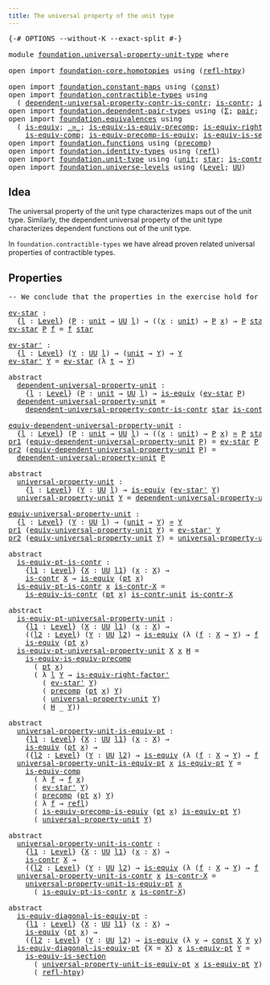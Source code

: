 ```yaml
---
title: The universal property of the unit type
---
```


<pre class="Agda"><a id="65" class="Symbol">{-#</a> <a id="69" class="Keyword">OPTIONS</a> <a id="77" class="Pragma">--without-K</a> <a id="89" class="Pragma">--exact-split</a> <a id="103" class="Symbol">#-}</a>

<a id="108" class="Keyword">module</a> <a id="115" href="foundation.universal-property-unit-type.html" class="Module">foundation.universal-property-unit-type</a> <a id="155" class="Keyword">where</a>

<a id="162" class="Keyword">open</a> <a id="167" class="Keyword">import</a> <a id="174" href="foundation-core.homotopies.html" class="Module">foundation-core.homotopies</a> <a id="201" class="Keyword">using</a> <a id="207" class="Symbol">(</a><a id="208" href="foundation-core.homotopies.html#1368" class="Function">refl-htpy</a><a id="217" class="Symbol">)</a>

<a id="220" class="Keyword">open</a> <a id="225" class="Keyword">import</a> <a id="232" href="foundation.constant-maps.html" class="Module">foundation.constant-maps</a> <a id="257" class="Keyword">using</a> <a id="263" class="Symbol">(</a><a id="264" href="foundation-core.constant-maps.html#216" class="Function">const</a><a id="269" class="Symbol">)</a>
<a id="271" class="Keyword">open</a> <a id="276" class="Keyword">import</a> <a id="283" href="foundation.contractible-types.html" class="Module">foundation.contractible-types</a> <a id="313" class="Keyword">using</a>
  <a id="321" class="Symbol">(</a> <a id="323" href="foundation.contractible-types.html#6129" class="Function">dependent-universal-property-contr-is-contr</a><a id="366" class="Symbol">;</a> <a id="368" href="foundation-core.contractible-types.html#1006" class="Function">is-contr</a><a id="376" class="Symbol">;</a> <a id="378" href="foundation-core.contractible-types.html#4047" class="Function">is-equiv-is-contr</a><a id="395" class="Symbol">)</a>
<a id="397" class="Keyword">open</a> <a id="402" class="Keyword">import</a> <a id="409" href="foundation.dependent-pair-types.html" class="Module">foundation.dependent-pair-types</a> <a id="441" class="Keyword">using</a> <a id="447" class="Symbol">(</a><a id="448" href="foundation-core.dependent-pair-types.html#515" class="Record">Σ</a><a id="449" class="Symbol">;</a> <a id="451" href="foundation-core.dependent-pair-types.html#588" class="InductiveConstructor">pair</a><a id="455" class="Symbol">;</a> <a id="457" href="foundation-core.dependent-pair-types.html#605" class="Field">pr1</a><a id="460" class="Symbol">;</a> <a id="462" href="foundation-core.dependent-pair-types.html#617" class="Field">pr2</a><a id="465" class="Symbol">)</a>
<a id="467" class="Keyword">open</a> <a id="472" class="Keyword">import</a> <a id="479" href="foundation.equivalences.html" class="Module">foundation.equivalences</a> <a id="503" class="Keyword">using</a>
  <a id="511" class="Symbol">(</a> <a id="513" href="foundation-core.equivalences.html#1556" class="Function">is-equiv</a><a id="521" class="Symbol">;</a> <a id="523" href="foundation-core.equivalences.html#1621" class="Function Operator">_≃_</a><a id="526" class="Symbol">;</a> <a id="528" href="foundation.equivalences.html#8646" class="Function">is-equiv-is-equiv-precomp</a><a id="553" class="Symbol">;</a> <a id="555" href="foundation-core.equivalences.html#9648" class="Function">is-equiv-right-factor&#39;</a><a id="577" class="Symbol">;</a>
    <a id="583" href="foundation-core.equivalences.html#7197" class="Function">is-equiv-comp</a><a id="596" class="Symbol">;</a> <a id="598" href="foundation.equivalences.html#6944" class="Function">is-equiv-precomp-is-equiv</a><a id="623" class="Symbol">;</a> <a id="625" href="foundation-core.equivalences.html#11915" class="Function">is-equiv-is-section</a><a id="644" class="Symbol">)</a>
<a id="646" class="Keyword">open</a> <a id="651" class="Keyword">import</a> <a id="658" href="foundation.functions.html" class="Module">foundation.functions</a> <a id="679" class="Keyword">using</a> <a id="685" class="Symbol">(</a><a id="686" href="foundation-core.functions.html#938" class="Function">precomp</a><a id="693" class="Symbol">)</a>
<a id="695" class="Keyword">open</a> <a id="700" class="Keyword">import</a> <a id="707" href="foundation.identity-types.html" class="Module">foundation.identity-types</a> <a id="733" class="Keyword">using</a> <a id="739" class="Symbol">(</a><a id="740" href="foundation-core.identity-types.html#1820" class="InductiveConstructor">refl</a><a id="744" class="Symbol">)</a>
<a id="746" class="Keyword">open</a> <a id="751" class="Keyword">import</a> <a id="758" href="foundation.unit-type.html" class="Module">foundation.unit-type</a> <a id="779" class="Keyword">using</a> <a id="785" class="Symbol">(</a><a id="786" href="foundation.unit-type.html#1084" class="Datatype">unit</a><a id="790" class="Symbol">;</a> <a id="792" href="foundation.unit-type.html#1108" class="InductiveConstructor">star</a><a id="796" class="Symbol">;</a> <a id="798" href="foundation.unit-type.html#2024" class="Function">is-contr-unit</a><a id="811" class="Symbol">;</a> <a id="813" href="foundation.unit-type.html#1598" class="Function">pt</a><a id="815" class="Symbol">)</a>
<a id="817" class="Keyword">open</a> <a id="822" class="Keyword">import</a> <a id="829" href="foundation.universe-levels.html" class="Module">foundation.universe-levels</a> <a id="856" class="Keyword">using</a> <a id="862" class="Symbol">(</a><a id="863" href="Agda.Primitive.html#597" class="Postulate">Level</a><a id="868" class="Symbol">;</a> <a id="870" href="foundation-core.universe-levels.html#235" class="Primitive">UU</a><a id="872" class="Symbol">)</a>
</pre>
## Idea

The universal property of the unit type characterizes maps out of the unit type. Similarly, the dependent universal property of the unit type characterizes dependent functions out of the unit type.

In `foundation.contractible-types` we have alread proven related universal properties of contractible types.

## Properties

<pre class="Agda"><a id="1220" class="Comment">-- We conclude that the properties in the exercise hold for the unit type</a>

<a id="ev-star"></a><a id="1295" href="foundation.universal-property-unit-type.html#1295" class="Function">ev-star</a> <a id="1303" class="Symbol">:</a>
  <a id="1307" class="Symbol">{</a><a id="1308" href="foundation.universal-property-unit-type.html#1308" class="Bound">l</a> <a id="1310" class="Symbol">:</a> <a id="1312" href="Agda.Primitive.html#597" class="Postulate">Level</a><a id="1317" class="Symbol">}</a> <a id="1319" class="Symbol">(</a><a id="1320" href="foundation.universal-property-unit-type.html#1320" class="Bound">P</a> <a id="1322" class="Symbol">:</a> <a id="1324" href="foundation.unit-type.html#1084" class="Datatype">unit</a> <a id="1329" class="Symbol">→</a> <a id="1331" href="foundation-core.universe-levels.html#235" class="Primitive">UU</a> <a id="1334" href="foundation.universal-property-unit-type.html#1308" class="Bound">l</a><a id="1335" class="Symbol">)</a> <a id="1337" class="Symbol">→</a> <a id="1339" class="Symbol">((</a><a id="1341" href="foundation.universal-property-unit-type.html#1341" class="Bound">x</a> <a id="1343" class="Symbol">:</a> <a id="1345" href="foundation.unit-type.html#1084" class="Datatype">unit</a><a id="1349" class="Symbol">)</a> <a id="1351" class="Symbol">→</a> <a id="1353" href="foundation.universal-property-unit-type.html#1320" class="Bound">P</a> <a id="1355" href="foundation.universal-property-unit-type.html#1341" class="Bound">x</a><a id="1356" class="Symbol">)</a> <a id="1358" class="Symbol">→</a> <a id="1360" href="foundation.universal-property-unit-type.html#1320" class="Bound">P</a> <a id="1362" href="foundation.unit-type.html#1108" class="InductiveConstructor">star</a>
<a id="1367" href="foundation.universal-property-unit-type.html#1295" class="Function">ev-star</a> <a id="1375" href="foundation.universal-property-unit-type.html#1375" class="Bound">P</a> <a id="1377" href="foundation.universal-property-unit-type.html#1377" class="Bound">f</a> <a id="1379" class="Symbol">=</a> <a id="1381" href="foundation.universal-property-unit-type.html#1377" class="Bound">f</a> <a id="1383" href="foundation.unit-type.html#1108" class="InductiveConstructor">star</a>

<a id="ev-star&#39;"></a><a id="1389" href="foundation.universal-property-unit-type.html#1389" class="Function">ev-star&#39;</a> <a id="1398" class="Symbol">:</a>
  <a id="1402" class="Symbol">{</a><a id="1403" href="foundation.universal-property-unit-type.html#1403" class="Bound">l</a> <a id="1405" class="Symbol">:</a> <a id="1407" href="Agda.Primitive.html#597" class="Postulate">Level</a><a id="1412" class="Symbol">}</a> <a id="1414" class="Symbol">(</a><a id="1415" href="foundation.universal-property-unit-type.html#1415" class="Bound">Y</a> <a id="1417" class="Symbol">:</a> <a id="1419" href="foundation-core.universe-levels.html#235" class="Primitive">UU</a> <a id="1422" href="foundation.universal-property-unit-type.html#1403" class="Bound">l</a><a id="1423" class="Symbol">)</a> <a id="1425" class="Symbol">→</a> <a id="1427" class="Symbol">(</a><a id="1428" href="foundation.unit-type.html#1084" class="Datatype">unit</a> <a id="1433" class="Symbol">→</a> <a id="1435" href="foundation.universal-property-unit-type.html#1415" class="Bound">Y</a><a id="1436" class="Symbol">)</a> <a id="1438" class="Symbol">→</a> <a id="1440" href="foundation.universal-property-unit-type.html#1415" class="Bound">Y</a>
<a id="1442" href="foundation.universal-property-unit-type.html#1389" class="Function">ev-star&#39;</a> <a id="1451" href="foundation.universal-property-unit-type.html#1451" class="Bound">Y</a> <a id="1453" class="Symbol">=</a> <a id="1455" href="foundation.universal-property-unit-type.html#1295" class="Function">ev-star</a> <a id="1463" class="Symbol">(λ</a> <a id="1466" href="foundation.universal-property-unit-type.html#1466" class="Bound">t</a> <a id="1468" class="Symbol">→</a> <a id="1470" href="foundation.universal-property-unit-type.html#1451" class="Bound">Y</a><a id="1471" class="Symbol">)</a>

<a id="1474" class="Keyword">abstract</a>
  <a id="dependent-universal-property-unit"></a><a id="1485" href="foundation.universal-property-unit-type.html#1485" class="Function">dependent-universal-property-unit</a> <a id="1519" class="Symbol">:</a>
    <a id="1525" class="Symbol">{</a><a id="1526" href="foundation.universal-property-unit-type.html#1526" class="Bound">l</a> <a id="1528" class="Symbol">:</a> <a id="1530" href="Agda.Primitive.html#597" class="Postulate">Level</a><a id="1535" class="Symbol">}</a> <a id="1537" class="Symbol">(</a><a id="1538" href="foundation.universal-property-unit-type.html#1538" class="Bound">P</a> <a id="1540" class="Symbol">:</a> <a id="1542" href="foundation.unit-type.html#1084" class="Datatype">unit</a> <a id="1547" class="Symbol">→</a> <a id="1549" href="foundation-core.universe-levels.html#235" class="Primitive">UU</a> <a id="1552" href="foundation.universal-property-unit-type.html#1526" class="Bound">l</a><a id="1553" class="Symbol">)</a> <a id="1555" class="Symbol">→</a> <a id="1557" href="foundation-core.equivalences.html#1556" class="Function">is-equiv</a> <a id="1566" class="Symbol">(</a><a id="1567" href="foundation.universal-property-unit-type.html#1295" class="Function">ev-star</a> <a id="1575" href="foundation.universal-property-unit-type.html#1538" class="Bound">P</a><a id="1576" class="Symbol">)</a>
  <a id="1580" href="foundation.universal-property-unit-type.html#1485" class="Function">dependent-universal-property-unit</a> <a id="1614" class="Symbol">=</a>
    <a id="1620" href="foundation.contractible-types.html#6129" class="Function">dependent-universal-property-contr-is-contr</a> <a id="1664" href="foundation.unit-type.html#1108" class="InductiveConstructor">star</a> <a id="1669" href="foundation.unit-type.html#2024" class="Function">is-contr-unit</a>

<a id="equiv-dependent-universal-property-unit"></a><a id="1684" href="foundation.universal-property-unit-type.html#1684" class="Function">equiv-dependent-universal-property-unit</a> <a id="1724" class="Symbol">:</a>
  <a id="1728" class="Symbol">{</a><a id="1729" href="foundation.universal-property-unit-type.html#1729" class="Bound">l</a> <a id="1731" class="Symbol">:</a> <a id="1733" href="Agda.Primitive.html#597" class="Postulate">Level</a><a id="1738" class="Symbol">}</a> <a id="1740" class="Symbol">(</a><a id="1741" href="foundation.universal-property-unit-type.html#1741" class="Bound">P</a> <a id="1743" class="Symbol">:</a> <a id="1745" href="foundation.unit-type.html#1084" class="Datatype">unit</a> <a id="1750" class="Symbol">→</a> <a id="1752" href="foundation-core.universe-levels.html#235" class="Primitive">UU</a> <a id="1755" href="foundation.universal-property-unit-type.html#1729" class="Bound">l</a><a id="1756" class="Symbol">)</a> <a id="1758" class="Symbol">→</a> <a id="1760" class="Symbol">((</a><a id="1762" href="foundation.universal-property-unit-type.html#1762" class="Bound">x</a> <a id="1764" class="Symbol">:</a> <a id="1766" href="foundation.unit-type.html#1084" class="Datatype">unit</a><a id="1770" class="Symbol">)</a> <a id="1772" class="Symbol">→</a> <a id="1774" href="foundation.universal-property-unit-type.html#1741" class="Bound">P</a> <a id="1776" href="foundation.universal-property-unit-type.html#1762" class="Bound">x</a><a id="1777" class="Symbol">)</a> <a id="1779" href="foundation-core.equivalences.html#1621" class="Function Operator">≃</a> <a id="1781" href="foundation.universal-property-unit-type.html#1741" class="Bound">P</a> <a id="1783" href="foundation.unit-type.html#1108" class="InductiveConstructor">star</a>
<a id="1788" href="foundation-core.dependent-pair-types.html#605" class="Field">pr1</a> <a id="1792" class="Symbol">(</a><a id="1793" href="foundation.universal-property-unit-type.html#1684" class="Function">equiv-dependent-universal-property-unit</a> <a id="1833" href="foundation.universal-property-unit-type.html#1833" class="Bound">P</a><a id="1834" class="Symbol">)</a> <a id="1836" class="Symbol">=</a> <a id="1838" href="foundation.universal-property-unit-type.html#1295" class="Function">ev-star</a> <a id="1846" href="foundation.universal-property-unit-type.html#1833" class="Bound">P</a>
<a id="1848" href="foundation-core.dependent-pair-types.html#617" class="Field">pr2</a> <a id="1852" class="Symbol">(</a><a id="1853" href="foundation.universal-property-unit-type.html#1684" class="Function">equiv-dependent-universal-property-unit</a> <a id="1893" href="foundation.universal-property-unit-type.html#1893" class="Bound">P</a><a id="1894" class="Symbol">)</a> <a id="1896" class="Symbol">=</a>
  <a id="1900" href="foundation.universal-property-unit-type.html#1485" class="Function">dependent-universal-property-unit</a> <a id="1934" href="foundation.universal-property-unit-type.html#1893" class="Bound">P</a>

<a id="1937" class="Keyword">abstract</a>
  <a id="universal-property-unit"></a><a id="1948" href="foundation.universal-property-unit-type.html#1948" class="Function">universal-property-unit</a> <a id="1972" class="Symbol">:</a>
    <a id="1978" class="Symbol">{</a><a id="1979" href="foundation.universal-property-unit-type.html#1979" class="Bound">l</a> <a id="1981" class="Symbol">:</a> <a id="1983" href="Agda.Primitive.html#597" class="Postulate">Level</a><a id="1988" class="Symbol">}</a> <a id="1990" class="Symbol">(</a><a id="1991" href="foundation.universal-property-unit-type.html#1991" class="Bound">Y</a> <a id="1993" class="Symbol">:</a> <a id="1995" href="foundation-core.universe-levels.html#235" class="Primitive">UU</a> <a id="1998" href="foundation.universal-property-unit-type.html#1979" class="Bound">l</a><a id="1999" class="Symbol">)</a> <a id="2001" class="Symbol">→</a> <a id="2003" href="foundation-core.equivalences.html#1556" class="Function">is-equiv</a> <a id="2012" class="Symbol">(</a><a id="2013" href="foundation.universal-property-unit-type.html#1389" class="Function">ev-star&#39;</a> <a id="2022" href="foundation.universal-property-unit-type.html#1991" class="Bound">Y</a><a id="2023" class="Symbol">)</a>
  <a id="2027" href="foundation.universal-property-unit-type.html#1948" class="Function">universal-property-unit</a> <a id="2051" href="foundation.universal-property-unit-type.html#2051" class="Bound">Y</a> <a id="2053" class="Symbol">=</a> <a id="2055" href="foundation.universal-property-unit-type.html#1485" class="Function">dependent-universal-property-unit</a> <a id="2089" class="Symbol">(λ</a> <a id="2092" href="foundation.universal-property-unit-type.html#2092" class="Bound">t</a> <a id="2094" class="Symbol">→</a> <a id="2096" href="foundation.universal-property-unit-type.html#2051" class="Bound">Y</a><a id="2097" class="Symbol">)</a>

<a id="equiv-universal-property-unit"></a><a id="2100" href="foundation.universal-property-unit-type.html#2100" class="Function">equiv-universal-property-unit</a> <a id="2130" class="Symbol">:</a>
  <a id="2134" class="Symbol">{</a><a id="2135" href="foundation.universal-property-unit-type.html#2135" class="Bound">l</a> <a id="2137" class="Symbol">:</a> <a id="2139" href="Agda.Primitive.html#597" class="Postulate">Level</a><a id="2144" class="Symbol">}</a> <a id="2146" class="Symbol">(</a><a id="2147" href="foundation.universal-property-unit-type.html#2147" class="Bound">Y</a> <a id="2149" class="Symbol">:</a> <a id="2151" href="foundation-core.universe-levels.html#235" class="Primitive">UU</a> <a id="2154" href="foundation.universal-property-unit-type.html#2135" class="Bound">l</a><a id="2155" class="Symbol">)</a> <a id="2157" class="Symbol">→</a> <a id="2159" class="Symbol">(</a><a id="2160" href="foundation.unit-type.html#1084" class="Datatype">unit</a> <a id="2165" class="Symbol">→</a> <a id="2167" href="foundation.universal-property-unit-type.html#2147" class="Bound">Y</a><a id="2168" class="Symbol">)</a> <a id="2170" href="foundation-core.equivalences.html#1621" class="Function Operator">≃</a> <a id="2172" href="foundation.universal-property-unit-type.html#2147" class="Bound">Y</a>
<a id="2174" href="foundation-core.dependent-pair-types.html#605" class="Field">pr1</a> <a id="2178" class="Symbol">(</a><a id="2179" href="foundation.universal-property-unit-type.html#2100" class="Function">equiv-universal-property-unit</a> <a id="2209" href="foundation.universal-property-unit-type.html#2209" class="Bound">Y</a><a id="2210" class="Symbol">)</a> <a id="2212" class="Symbol">=</a> <a id="2214" href="foundation.universal-property-unit-type.html#1389" class="Function">ev-star&#39;</a> <a id="2223" href="foundation.universal-property-unit-type.html#2209" class="Bound">Y</a>
<a id="2225" href="foundation-core.dependent-pair-types.html#617" class="Field">pr2</a> <a id="2229" class="Symbol">(</a><a id="2230" href="foundation.universal-property-unit-type.html#2100" class="Function">equiv-universal-property-unit</a> <a id="2260" href="foundation.universal-property-unit-type.html#2260" class="Bound">Y</a><a id="2261" class="Symbol">)</a> <a id="2263" class="Symbol">=</a> <a id="2265" href="foundation.universal-property-unit-type.html#1948" class="Function">universal-property-unit</a> <a id="2289" href="foundation.universal-property-unit-type.html#2260" class="Bound">Y</a>

<a id="2292" class="Keyword">abstract</a>
  <a id="is-equiv-pt-is-contr"></a><a id="2303" href="foundation.universal-property-unit-type.html#2303" class="Function">is-equiv-pt-is-contr</a> <a id="2324" class="Symbol">:</a>
    <a id="2330" class="Symbol">{</a><a id="2331" href="foundation.universal-property-unit-type.html#2331" class="Bound">l1</a> <a id="2334" class="Symbol">:</a> <a id="2336" href="Agda.Primitive.html#597" class="Postulate">Level</a><a id="2341" class="Symbol">}</a> <a id="2343" class="Symbol">{</a><a id="2344" href="foundation.universal-property-unit-type.html#2344" class="Bound">X</a> <a id="2346" class="Symbol">:</a> <a id="2348" href="foundation-core.universe-levels.html#235" class="Primitive">UU</a> <a id="2351" href="foundation.universal-property-unit-type.html#2331" class="Bound">l1</a><a id="2353" class="Symbol">}</a> <a id="2355" class="Symbol">(</a><a id="2356" href="foundation.universal-property-unit-type.html#2356" class="Bound">x</a> <a id="2358" class="Symbol">:</a> <a id="2360" href="foundation.universal-property-unit-type.html#2344" class="Bound">X</a><a id="2361" class="Symbol">)</a> <a id="2363" class="Symbol">→</a>
    <a id="2369" href="foundation-core.contractible-types.html#1006" class="Function">is-contr</a> <a id="2378" href="foundation.universal-property-unit-type.html#2344" class="Bound">X</a> <a id="2380" class="Symbol">→</a> <a id="2382" href="foundation-core.equivalences.html#1556" class="Function">is-equiv</a> <a id="2391" class="Symbol">(</a><a id="2392" href="foundation.unit-type.html#1598" class="Function">pt</a> <a id="2395" href="foundation.universal-property-unit-type.html#2356" class="Bound">x</a><a id="2396" class="Symbol">)</a>
  <a id="2400" href="foundation.universal-property-unit-type.html#2303" class="Function">is-equiv-pt-is-contr</a> <a id="2421" href="foundation.universal-property-unit-type.html#2421" class="Bound">x</a> <a id="2423" href="foundation.universal-property-unit-type.html#2423" class="Bound">is-contr-X</a> <a id="2434" class="Symbol">=</a>
    <a id="2440" href="foundation-core.contractible-types.html#4047" class="Function">is-equiv-is-contr</a> <a id="2458" class="Symbol">(</a><a id="2459" href="foundation.unit-type.html#1598" class="Function">pt</a> <a id="2462" href="foundation.universal-property-unit-type.html#2421" class="Bound">x</a><a id="2463" class="Symbol">)</a> <a id="2465" href="foundation.unit-type.html#2024" class="Function">is-contr-unit</a> <a id="2479" href="foundation.universal-property-unit-type.html#2423" class="Bound">is-contr-X</a>

<a id="2491" class="Keyword">abstract</a>
  <a id="is-equiv-pt-universal-property-unit"></a><a id="2502" href="foundation.universal-property-unit-type.html#2502" class="Function">is-equiv-pt-universal-property-unit</a> <a id="2538" class="Symbol">:</a>
    <a id="2544" class="Symbol">{</a><a id="2545" href="foundation.universal-property-unit-type.html#2545" class="Bound">l1</a> <a id="2548" class="Symbol">:</a> <a id="2550" href="Agda.Primitive.html#597" class="Postulate">Level</a><a id="2555" class="Symbol">}</a> <a id="2557" class="Symbol">(</a><a id="2558" href="foundation.universal-property-unit-type.html#2558" class="Bound">X</a> <a id="2560" class="Symbol">:</a> <a id="2562" href="foundation-core.universe-levels.html#235" class="Primitive">UU</a> <a id="2565" href="foundation.universal-property-unit-type.html#2545" class="Bound">l1</a><a id="2567" class="Symbol">)</a> <a id="2569" class="Symbol">(</a><a id="2570" href="foundation.universal-property-unit-type.html#2570" class="Bound">x</a> <a id="2572" class="Symbol">:</a> <a id="2574" href="foundation.universal-property-unit-type.html#2558" class="Bound">X</a><a id="2575" class="Symbol">)</a> <a id="2577" class="Symbol">→</a>
    <a id="2583" class="Symbol">((</a><a id="2585" href="foundation.universal-property-unit-type.html#2585" class="Bound">l2</a> <a id="2588" class="Symbol">:</a> <a id="2590" href="Agda.Primitive.html#597" class="Postulate">Level</a><a id="2595" class="Symbol">)</a> <a id="2597" class="Symbol">(</a><a id="2598" href="foundation.universal-property-unit-type.html#2598" class="Bound">Y</a> <a id="2600" class="Symbol">:</a> <a id="2602" href="foundation-core.universe-levels.html#235" class="Primitive">UU</a> <a id="2605" href="foundation.universal-property-unit-type.html#2585" class="Bound">l2</a><a id="2607" class="Symbol">)</a> <a id="2609" class="Symbol">→</a> <a id="2611" href="foundation-core.equivalences.html#1556" class="Function">is-equiv</a> <a id="2620" class="Symbol">(λ</a> <a id="2623" class="Symbol">(</a><a id="2624" href="foundation.universal-property-unit-type.html#2624" class="Bound">f</a> <a id="2626" class="Symbol">:</a> <a id="2628" href="foundation.universal-property-unit-type.html#2558" class="Bound">X</a> <a id="2630" class="Symbol">→</a> <a id="2632" href="foundation.universal-property-unit-type.html#2598" class="Bound">Y</a><a id="2633" class="Symbol">)</a> <a id="2635" class="Symbol">→</a> <a id="2637" href="foundation.universal-property-unit-type.html#2624" class="Bound">f</a> <a id="2639" href="foundation.universal-property-unit-type.html#2570" class="Bound">x</a><a id="2640" class="Symbol">))</a> <a id="2643" class="Symbol">→</a>
    <a id="2649" href="foundation-core.equivalences.html#1556" class="Function">is-equiv</a> <a id="2658" class="Symbol">(</a><a id="2659" href="foundation.unit-type.html#1598" class="Function">pt</a> <a id="2662" href="foundation.universal-property-unit-type.html#2570" class="Bound">x</a><a id="2663" class="Symbol">)</a>
  <a id="2667" href="foundation.universal-property-unit-type.html#2502" class="Function">is-equiv-pt-universal-property-unit</a> <a id="2703" href="foundation.universal-property-unit-type.html#2703" class="Bound">X</a> <a id="2705" href="foundation.universal-property-unit-type.html#2705" class="Bound">x</a> <a id="2707" href="foundation.universal-property-unit-type.html#2707" class="Bound">H</a> <a id="2709" class="Symbol">=</a>
    <a id="2715" href="foundation.equivalences.html#8646" class="Function">is-equiv-is-equiv-precomp</a>
      <a id="2747" class="Symbol">(</a> <a id="2749" href="foundation.unit-type.html#1598" class="Function">pt</a> <a id="2752" href="foundation.universal-property-unit-type.html#2705" class="Bound">x</a><a id="2753" class="Symbol">)</a>
      <a id="2761" class="Symbol">(</a> <a id="2763" class="Symbol">λ</a> <a id="2765" href="foundation.universal-property-unit-type.html#2765" class="Bound">l</a> <a id="2767" href="foundation.universal-property-unit-type.html#2767" class="Bound">Y</a> <a id="2769" class="Symbol">→</a> <a id="2771" href="foundation-core.equivalences.html#9648" class="Function">is-equiv-right-factor&#39;</a>
        <a id="2802" class="Symbol">(</a> <a id="2804" href="foundation.universal-property-unit-type.html#1389" class="Function">ev-star&#39;</a> <a id="2813" href="foundation.universal-property-unit-type.html#2767" class="Bound">Y</a><a id="2814" class="Symbol">)</a>
        <a id="2824" class="Symbol">(</a> <a id="2826" href="foundation-core.functions.html#938" class="Function">precomp</a> <a id="2834" class="Symbol">(</a><a id="2835" href="foundation.unit-type.html#1598" class="Function">pt</a> <a id="2838" href="foundation.universal-property-unit-type.html#2705" class="Bound">x</a><a id="2839" class="Symbol">)</a> <a id="2841" href="foundation.universal-property-unit-type.html#2767" class="Bound">Y</a><a id="2842" class="Symbol">)</a>
        <a id="2852" class="Symbol">(</a> <a id="2854" href="foundation.universal-property-unit-type.html#1948" class="Function">universal-property-unit</a> <a id="2878" href="foundation.universal-property-unit-type.html#2767" class="Bound">Y</a><a id="2879" class="Symbol">)</a>
        <a id="2889" class="Symbol">(</a> <a id="2891" href="foundation.universal-property-unit-type.html#2707" class="Bound">H</a> <a id="2893" class="Symbol">_</a> <a id="2895" href="foundation.universal-property-unit-type.html#2767" class="Bound">Y</a><a id="2896" class="Symbol">))</a>

<a id="2900" class="Keyword">abstract</a>
  <a id="universal-property-unit-is-equiv-pt"></a><a id="2911" href="foundation.universal-property-unit-type.html#2911" class="Function">universal-property-unit-is-equiv-pt</a> <a id="2947" class="Symbol">:</a>
    <a id="2953" class="Symbol">{</a><a id="2954" href="foundation.universal-property-unit-type.html#2954" class="Bound">l1</a> <a id="2957" class="Symbol">:</a> <a id="2959" href="Agda.Primitive.html#597" class="Postulate">Level</a><a id="2964" class="Symbol">}</a> <a id="2966" class="Symbol">{</a><a id="2967" href="foundation.universal-property-unit-type.html#2967" class="Bound">X</a> <a id="2969" class="Symbol">:</a> <a id="2971" href="foundation-core.universe-levels.html#235" class="Primitive">UU</a> <a id="2974" href="foundation.universal-property-unit-type.html#2954" class="Bound">l1</a><a id="2976" class="Symbol">}</a> <a id="2978" class="Symbol">(</a><a id="2979" href="foundation.universal-property-unit-type.html#2979" class="Bound">x</a> <a id="2981" class="Symbol">:</a> <a id="2983" href="foundation.universal-property-unit-type.html#2967" class="Bound">X</a><a id="2984" class="Symbol">)</a> <a id="2986" class="Symbol">→</a>
    <a id="2992" href="foundation-core.equivalences.html#1556" class="Function">is-equiv</a> <a id="3001" class="Symbol">(</a><a id="3002" href="foundation.unit-type.html#1598" class="Function">pt</a> <a id="3005" href="foundation.universal-property-unit-type.html#2979" class="Bound">x</a><a id="3006" class="Symbol">)</a> <a id="3008" class="Symbol">→</a>
    <a id="3014" class="Symbol">({</a><a id="3016" href="foundation.universal-property-unit-type.html#3016" class="Bound">l2</a> <a id="3019" class="Symbol">:</a> <a id="3021" href="Agda.Primitive.html#597" class="Postulate">Level</a><a id="3026" class="Symbol">}</a> <a id="3028" class="Symbol">(</a><a id="3029" href="foundation.universal-property-unit-type.html#3029" class="Bound">Y</a> <a id="3031" class="Symbol">:</a> <a id="3033" href="foundation-core.universe-levels.html#235" class="Primitive">UU</a> <a id="3036" href="foundation.universal-property-unit-type.html#3016" class="Bound">l2</a><a id="3038" class="Symbol">)</a> <a id="3040" class="Symbol">→</a> <a id="3042" href="foundation-core.equivalences.html#1556" class="Function">is-equiv</a> <a id="3051" class="Symbol">(λ</a> <a id="3054" class="Symbol">(</a><a id="3055" href="foundation.universal-property-unit-type.html#3055" class="Bound">f</a> <a id="3057" class="Symbol">:</a> <a id="3059" href="foundation.universal-property-unit-type.html#2967" class="Bound">X</a> <a id="3061" class="Symbol">→</a> <a id="3063" href="foundation.universal-property-unit-type.html#3029" class="Bound">Y</a><a id="3064" class="Symbol">)</a> <a id="3066" class="Symbol">→</a> <a id="3068" href="foundation.universal-property-unit-type.html#3055" class="Bound">f</a> <a id="3070" href="foundation.universal-property-unit-type.html#2979" class="Bound">x</a><a id="3071" class="Symbol">))</a>
  <a id="3076" href="foundation.universal-property-unit-type.html#2911" class="Function">universal-property-unit-is-equiv-pt</a> <a id="3112" href="foundation.universal-property-unit-type.html#3112" class="Bound">x</a> <a id="3114" href="foundation.universal-property-unit-type.html#3114" class="Bound">is-equiv-pt</a> <a id="3126" href="foundation.universal-property-unit-type.html#3126" class="Bound">Y</a> <a id="3128" class="Symbol">=</a>
    <a id="3134" href="foundation-core.equivalences.html#7197" class="Function">is-equiv-comp</a>
      <a id="3154" class="Symbol">(</a> <a id="3156" class="Symbol">λ</a> <a id="3158" href="foundation.universal-property-unit-type.html#3158" class="Bound">f</a> <a id="3160" class="Symbol">→</a> <a id="3162" href="foundation.universal-property-unit-type.html#3158" class="Bound">f</a> <a id="3164" href="foundation.universal-property-unit-type.html#3112" class="Bound">x</a><a id="3165" class="Symbol">)</a>
      <a id="3173" class="Symbol">(</a> <a id="3175" href="foundation.universal-property-unit-type.html#1389" class="Function">ev-star&#39;</a> <a id="3184" href="foundation.universal-property-unit-type.html#3126" class="Bound">Y</a><a id="3185" class="Symbol">)</a>
      <a id="3193" class="Symbol">(</a> <a id="3195" href="foundation-core.functions.html#938" class="Function">precomp</a> <a id="3203" class="Symbol">(</a><a id="3204" href="foundation.unit-type.html#1598" class="Function">pt</a> <a id="3207" href="foundation.universal-property-unit-type.html#3112" class="Bound">x</a><a id="3208" class="Symbol">)</a> <a id="3210" href="foundation.universal-property-unit-type.html#3126" class="Bound">Y</a><a id="3211" class="Symbol">)</a>
      <a id="3219" class="Symbol">(</a> <a id="3221" class="Symbol">λ</a> <a id="3223" href="foundation.universal-property-unit-type.html#3223" class="Bound">f</a> <a id="3225" class="Symbol">→</a> <a id="3227" href="foundation-core.identity-types.html#1820" class="InductiveConstructor">refl</a><a id="3231" class="Symbol">)</a>
      <a id="3239" class="Symbol">(</a> <a id="3241" href="foundation.equivalences.html#6944" class="Function">is-equiv-precomp-is-equiv</a> <a id="3267" class="Symbol">(</a><a id="3268" href="foundation.unit-type.html#1598" class="Function">pt</a> <a id="3271" href="foundation.universal-property-unit-type.html#3112" class="Bound">x</a><a id="3272" class="Symbol">)</a> <a id="3274" href="foundation.universal-property-unit-type.html#3114" class="Bound">is-equiv-pt</a> <a id="3286" href="foundation.universal-property-unit-type.html#3126" class="Bound">Y</a><a id="3287" class="Symbol">)</a>
      <a id="3295" class="Symbol">(</a> <a id="3297" href="foundation.universal-property-unit-type.html#1948" class="Function">universal-property-unit</a> <a id="3321" href="foundation.universal-property-unit-type.html#3126" class="Bound">Y</a><a id="3322" class="Symbol">)</a>

<a id="3325" class="Keyword">abstract</a>
  <a id="universal-property-unit-is-contr"></a><a id="3336" href="foundation.universal-property-unit-type.html#3336" class="Function">universal-property-unit-is-contr</a> <a id="3369" class="Symbol">:</a>
    <a id="3375" class="Symbol">{</a><a id="3376" href="foundation.universal-property-unit-type.html#3376" class="Bound">l1</a> <a id="3379" class="Symbol">:</a> <a id="3381" href="Agda.Primitive.html#597" class="Postulate">Level</a><a id="3386" class="Symbol">}</a> <a id="3388" class="Symbol">{</a><a id="3389" href="foundation.universal-property-unit-type.html#3389" class="Bound">X</a> <a id="3391" class="Symbol">:</a> <a id="3393" href="foundation-core.universe-levels.html#235" class="Primitive">UU</a> <a id="3396" href="foundation.universal-property-unit-type.html#3376" class="Bound">l1</a><a id="3398" class="Symbol">}</a> <a id="3400" class="Symbol">(</a><a id="3401" href="foundation.universal-property-unit-type.html#3401" class="Bound">x</a> <a id="3403" class="Symbol">:</a> <a id="3405" href="foundation.universal-property-unit-type.html#3389" class="Bound">X</a><a id="3406" class="Symbol">)</a> <a id="3408" class="Symbol">→</a>
    <a id="3414" href="foundation-core.contractible-types.html#1006" class="Function">is-contr</a> <a id="3423" href="foundation.universal-property-unit-type.html#3389" class="Bound">X</a> <a id="3425" class="Symbol">→</a>
    <a id="3431" class="Symbol">({</a><a id="3433" href="foundation.universal-property-unit-type.html#3433" class="Bound">l2</a> <a id="3436" class="Symbol">:</a> <a id="3438" href="Agda.Primitive.html#597" class="Postulate">Level</a><a id="3443" class="Symbol">}</a> <a id="3445" class="Symbol">(</a><a id="3446" href="foundation.universal-property-unit-type.html#3446" class="Bound">Y</a> <a id="3448" class="Symbol">:</a> <a id="3450" href="foundation-core.universe-levels.html#235" class="Primitive">UU</a> <a id="3453" href="foundation.universal-property-unit-type.html#3433" class="Bound">l2</a><a id="3455" class="Symbol">)</a> <a id="3457" class="Symbol">→</a> <a id="3459" href="foundation-core.equivalences.html#1556" class="Function">is-equiv</a> <a id="3468" class="Symbol">(λ</a> <a id="3471" class="Symbol">(</a><a id="3472" href="foundation.universal-property-unit-type.html#3472" class="Bound">f</a> <a id="3474" class="Symbol">:</a> <a id="3476" href="foundation.universal-property-unit-type.html#3389" class="Bound">X</a> <a id="3478" class="Symbol">→</a> <a id="3480" href="foundation.universal-property-unit-type.html#3446" class="Bound">Y</a><a id="3481" class="Symbol">)</a> <a id="3483" class="Symbol">→</a> <a id="3485" href="foundation.universal-property-unit-type.html#3472" class="Bound">f</a> <a id="3487" href="foundation.universal-property-unit-type.html#3401" class="Bound">x</a><a id="3488" class="Symbol">))</a>
  <a id="3493" href="foundation.universal-property-unit-type.html#3336" class="Function">universal-property-unit-is-contr</a> <a id="3526" href="foundation.universal-property-unit-type.html#3526" class="Bound">x</a> <a id="3528" href="foundation.universal-property-unit-type.html#3528" class="Bound">is-contr-X</a> <a id="3539" class="Symbol">=</a>
    <a id="3545" href="foundation.universal-property-unit-type.html#2911" class="Function">universal-property-unit-is-equiv-pt</a> <a id="3581" href="foundation.universal-property-unit-type.html#3526" class="Bound">x</a>
      <a id="3589" class="Symbol">(</a> <a id="3591" href="foundation.universal-property-unit-type.html#2303" class="Function">is-equiv-pt-is-contr</a> <a id="3612" href="foundation.universal-property-unit-type.html#3526" class="Bound">x</a> <a id="3614" href="foundation.universal-property-unit-type.html#3528" class="Bound">is-contr-X</a><a id="3624" class="Symbol">)</a>

<a id="3627" class="Keyword">abstract</a>
  <a id="is-equiv-diagonal-is-equiv-pt"></a><a id="3638" href="foundation.universal-property-unit-type.html#3638" class="Function">is-equiv-diagonal-is-equiv-pt</a> <a id="3668" class="Symbol">:</a>
    <a id="3674" class="Symbol">{</a><a id="3675" href="foundation.universal-property-unit-type.html#3675" class="Bound">l1</a> <a id="3678" class="Symbol">:</a> <a id="3680" href="Agda.Primitive.html#597" class="Postulate">Level</a><a id="3685" class="Symbol">}</a> <a id="3687" class="Symbol">{</a><a id="3688" href="foundation.universal-property-unit-type.html#3688" class="Bound">X</a> <a id="3690" class="Symbol">:</a> <a id="3692" href="foundation-core.universe-levels.html#235" class="Primitive">UU</a> <a id="3695" href="foundation.universal-property-unit-type.html#3675" class="Bound">l1</a><a id="3697" class="Symbol">}</a> <a id="3699" class="Symbol">(</a><a id="3700" href="foundation.universal-property-unit-type.html#3700" class="Bound">x</a> <a id="3702" class="Symbol">:</a> <a id="3704" href="foundation.universal-property-unit-type.html#3688" class="Bound">X</a><a id="3705" class="Symbol">)</a> <a id="3707" class="Symbol">→</a>
    <a id="3713" href="foundation-core.equivalences.html#1556" class="Function">is-equiv</a> <a id="3722" class="Symbol">(</a><a id="3723" href="foundation.unit-type.html#1598" class="Function">pt</a> <a id="3726" href="foundation.universal-property-unit-type.html#3700" class="Bound">x</a><a id="3727" class="Symbol">)</a> <a id="3729" class="Symbol">→</a>
    <a id="3735" class="Symbol">({</a><a id="3737" href="foundation.universal-property-unit-type.html#3737" class="Bound">l2</a> <a id="3740" class="Symbol">:</a> <a id="3742" href="Agda.Primitive.html#597" class="Postulate">Level</a><a id="3747" class="Symbol">}</a> <a id="3749" class="Symbol">(</a><a id="3750" href="foundation.universal-property-unit-type.html#3750" class="Bound">Y</a> <a id="3752" class="Symbol">:</a> <a id="3754" href="foundation-core.universe-levels.html#235" class="Primitive">UU</a> <a id="3757" href="foundation.universal-property-unit-type.html#3737" class="Bound">l2</a><a id="3759" class="Symbol">)</a> <a id="3761" class="Symbol">→</a> <a id="3763" href="foundation-core.equivalences.html#1556" class="Function">is-equiv</a> <a id="3772" class="Symbol">(λ</a> <a id="3775" href="foundation.universal-property-unit-type.html#3775" class="Bound">y</a> <a id="3777" class="Symbol">→</a> <a id="3779" href="foundation-core.constant-maps.html#216" class="Function">const</a> <a id="3785" href="foundation.universal-property-unit-type.html#3688" class="Bound">X</a> <a id="3787" href="foundation.universal-property-unit-type.html#3750" class="Bound">Y</a> <a id="3789" href="foundation.universal-property-unit-type.html#3775" class="Bound">y</a><a id="3790" class="Symbol">))</a>
  <a id="3795" href="foundation.universal-property-unit-type.html#3638" class="Function">is-equiv-diagonal-is-equiv-pt</a> <a id="3825" class="Symbol">{</a><a id="3826" class="Argument">X</a> <a id="3828" class="Symbol">=</a> <a id="3830" href="foundation.universal-property-unit-type.html#3830" class="Bound">X</a><a id="3831" class="Symbol">}</a> <a id="3833" href="foundation.universal-property-unit-type.html#3833" class="Bound">x</a> <a id="3835" href="foundation.universal-property-unit-type.html#3835" class="Bound">is-equiv-pt</a> <a id="3847" href="foundation.universal-property-unit-type.html#3847" class="Bound">Y</a> <a id="3849" class="Symbol">=</a>
    <a id="3855" href="foundation-core.equivalences.html#11915" class="Function">is-equiv-is-section</a>
      <a id="3881" class="Symbol">(</a> <a id="3883" href="foundation.universal-property-unit-type.html#2911" class="Function">universal-property-unit-is-equiv-pt</a> <a id="3919" href="foundation.universal-property-unit-type.html#3833" class="Bound">x</a> <a id="3921" href="foundation.universal-property-unit-type.html#3835" class="Bound">is-equiv-pt</a> <a id="3933" href="foundation.universal-property-unit-type.html#3847" class="Bound">Y</a><a id="3934" class="Symbol">)</a>
      <a id="3942" class="Symbol">(</a> <a id="3944" href="foundation-core.homotopies.html#1368" class="Function">refl-htpy</a><a id="3953" class="Symbol">)</a>
</pre>